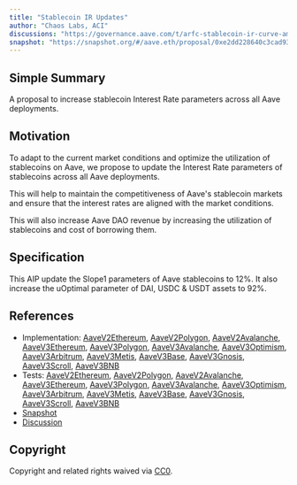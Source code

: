 ```yaml
---
title: "Stablecoin IR Updates"
author: "Chaos Labs, ACI"
discussions: "https://governance.aave.com/t/arfc-stablecoin-ir-curve-amendment-on-aave-v2-and-v3/16864"
snapshot: "https://snapshot.org/#/aave.eth/proposal/0xe2dd228640c3cad93f5418c40c4b5743b3c6c85aa0aae9eee53cbdbca2ed5c2d"
---
```


## Simple Summary

A proposal to increase stablecoin Interest Rate parameters across all Aave deployments.

## Motivation

To adapt to the current market conditions and optimize the utilization of stablecoins on Aave, we propose to update the Interest Rate parameters of stablecoins across all Aave deployments.

This will help to maintain the competitiveness of Aave's stablecoin markets and ensure that the interest rates are aligned with the market conditions.

This will also increase Aave DAO revenue by increasing the utilization of stablecoins and cost of borrowing them.

## Specification

This AIP update the Slope1 parameters of Aave stablecoins to 12%.
It also increase the uOptimal parameter of DAI, USDC & USDT assets to 92%.

## References

- Implementation: [AaveV2Ethereum](https://github.com/bgd-labs/aave-proposals-v3/blob/main/src/20240322_Multi_StablecoinIRUpdates/AaveV2Ethereum_StablecoinIRUpdates_20240322.sol), [AaveV2Polygon](https://github.com/bgd-labs/aave-proposals-v3/blob/main/src/20240322_Multi_StablecoinIRUpdates/AaveV2Polygon_StablecoinIRUpdates_20240322.sol), [AaveV2Avalanche](https://github.com/bgd-labs/aave-proposals-v3/blob/main/src/20240322_Multi_StablecoinIRUpdates/AaveV2Avalanche_StablecoinIRUpdates_20240322.sol), [AaveV3Ethereum](https://github.com/bgd-labs/aave-proposals-v3/blob/main/src/20240322_Multi_StablecoinIRUpdates/AaveV3Ethereum_StablecoinIRUpdates_20240322.sol), [AaveV3Polygon](https://github.com/bgd-labs/aave-proposals-v3/blob/main/src/20240322_Multi_StablecoinIRUpdates/AaveV3Polygon_StablecoinIRUpdates_20240322.sol), [AaveV3Avalanche](https://github.com/bgd-labs/aave-proposals-v3/blob/main/src/20240322_Multi_StablecoinIRUpdates/AaveV3Avalanche_StablecoinIRUpdates_20240322.sol), [AaveV3Optimism](https://github.com/bgd-labs/aave-proposals-v3/blob/main/src/20240322_Multi_StablecoinIRUpdates/AaveV3Optimism_StablecoinIRUpdates_20240322.sol), [AaveV3Arbitrum](https://github.com/bgd-labs/aave-proposals-v3/blob/main/src/20240322_Multi_StablecoinIRUpdates/AaveV3Arbitrum_StablecoinIRUpdates_20240322.sol), [AaveV3Metis](https://github.com/bgd-labs/aave-proposals-v3/blob/main/src/20240322_Multi_StablecoinIRUpdates/AaveV3Metis_StablecoinIRUpdates_20240322.sol), [AaveV3Base](https://github.com/bgd-labs/aave-proposals-v3/blob/main/src/20240322_Multi_StablecoinIRUpdates/AaveV3Base_StablecoinIRUpdates_20240322.sol), [AaveV3Gnosis](https://github.com/bgd-labs/aave-proposals-v3/blob/main/src/20240322_Multi_StablecoinIRUpdates/AaveV3Gnosis_StablecoinIRUpdates_20240322.sol), [AaveV3Scroll](https://github.com/bgd-labs/aave-proposals-v3/blob/main/src/20240322_Multi_StablecoinIRUpdates/AaveV3Scroll_StablecoinIRUpdates_20240322.sol), [AaveV3BNB](https://github.com/bgd-labs/aave-proposals-v3/blob/main/src/20240322_Multi_StablecoinIRUpdates/AaveV3BNB_StablecoinIRUpdates_20240322.sol)
- Tests: [AaveV2Ethereum](https://github.com/bgd-labs/aave-proposals-v3/blob/main/src/20240322_Multi_StablecoinIRUpdates/AaveV2Ethereum_StablecoinIRUpdates_20240322.t.sol), [AaveV2Polygon](https://github.com/bgd-labs/aave-proposals-v3/blob/main/src/20240322_Multi_StablecoinIRUpdates/AaveV2Polygon_StablecoinIRUpdates_20240322.t.sol), [AaveV2Avalanche](https://github.com/bgd-labs/aave-proposals-v3/blob/main/src/20240322_Multi_StablecoinIRUpdates/AaveV2Avalanche_StablecoinIRUpdates_20240322.t.sol), [AaveV3Ethereum](https://github.com/bgd-labs/aave-proposals-v3/blob/main/src/20240322_Multi_StablecoinIRUpdates/AaveV3Ethereum_StablecoinIRUpdates_20240322.t.sol), [AaveV3Polygon](https://github.com/bgd-labs/aave-proposals-v3/blob/main/src/20240322_Multi_StablecoinIRUpdates/AaveV3Polygon_StablecoinIRUpdates_20240322.t.sol), [AaveV3Avalanche](https://github.com/bgd-labs/aave-proposals-v3/blob/main/src/20240322_Multi_StablecoinIRUpdates/AaveV3Avalanche_StablecoinIRUpdates_20240322.t.sol), [AaveV3Optimism](https://github.com/bgd-labs/aave-proposals-v3/blob/main/src/20240322_Multi_StablecoinIRUpdates/AaveV3Optimism_StablecoinIRUpdates_20240322.t.sol), [AaveV3Arbitrum](https://github.com/bgd-labs/aave-proposals-v3/blob/main/src/20240322_Multi_StablecoinIRUpdates/AaveV3Arbitrum_StablecoinIRUpdates_20240322.t.sol), [AaveV3Metis](https://github.com/bgd-labs/aave-proposals-v3/blob/main/src/20240322_Multi_StablecoinIRUpdates/AaveV3Metis_StablecoinIRUpdates_20240322.t.sol), [AaveV3Base](https://github.com/bgd-labs/aave-proposals-v3/blob/main/src/20240322_Multi_StablecoinIRUpdates/AaveV3Base_StablecoinIRUpdates_20240322.t.sol), [AaveV3Gnosis](https://github.com/bgd-labs/aave-proposals-v3/blob/main/src/20240322_Multi_StablecoinIRUpdates/AaveV3Gnosis_StablecoinIRUpdates_20240322.t.sol), [AaveV3Scroll](https://github.com/bgd-labs/aave-proposals-v3/blob/main/src/20240322_Multi_StablecoinIRUpdates/AaveV3Scroll_StablecoinIRUpdates_20240322.t.sol), [AaveV3BNB](https://github.com/bgd-labs/aave-proposals-v3/blob/main/src/20240322_Multi_StablecoinIRUpdates/AaveV3BNB_StablecoinIRUpdates_20240322.t.sol)
- [Snapshot](https://snapshot.org/#/aave.eth/proposal/0xe2dd228640c3cad93f5418c40c4b5743b3c6c85aa0aae9eee53cbdbca2ed5c2d)
- [Discussion](https://governance.aave.com/t/arfc-stablecoin-ir-curve-amendment-on-aave-v2-and-v3/16864)

## Copyright

Copyright and related rights waived via [CC0](https://creativecommons.org/publicdomain/zero/1.0/).
